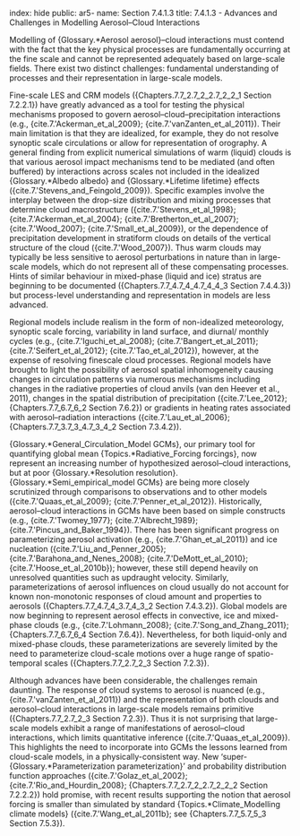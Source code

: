 index: hide
public: ar5-
name: Section 7.4.1.3
title: 7.4.1.3 - Advances and Challenges in Modelling Aerosol–Cloud Interactions

Modelling of {Glossary.*Aerosol aerosol}–cloud interactions must contend with the fact that the key physical processes are fundamentally occurring at the fine scale and cannot be represented adequately based on large-scale fields. There exist two distinct challenges: fundamental understanding of processes and their representation in large-scale models.

Fine-scale LES and CRM models ({Chapters.7.7_2.7_2_2.7_2_2_1 Section 7.2.2.1}) have greatly advanced as a tool for testing the physical mechanisms proposed to govern aerosol–cloud–precipitation interactions (e.g., {cite.7.'Ackerman_et_al_2009}; {cite.7.'vanZanten_et_al_2011}). Their main limitation is that they are idealized, for example, they do not resolve synoptic scale circulations or allow for representation of orography. A general finding from explicit numerical simulations of warm (liquid) clouds is that various aerosol impact mechanisms tend to be mediated (and often buffered) by interactions across scales not included in the idealized {Glossary.*Albedo albedo} and {Glossary.*Lifetime lifetime} effects ({cite.7.'Stevens_and_Feingold_2009}). Specific examples involve the interplay between the drop-size distribution and mixing processes that determine cloud macrostructure ({cite.7.'Stevens_et_al_1998}; {cite.7.'Ackerman_et_al_2004}; {cite.7.'Bretherton_et_al_2007}; {cite.7.'Wood_2007}; {cite.7.'Small_et_al_2009}), or the dependence of precipitation development in stratiform clouds on details of the vertical structure of the cloud ({cite.7.'Wood_2007}). Thus warm clouds may typically be less sensitive to aerosol perturbations in nature than in large-scale models, which do not represent all of these compensating processes. Hints of similar behaviour in mixed-phase (liquid and ice) stratus are beginning to be documented ({Chapters.7.7_4.7_4_4.7_4_4_3 Section 7.4.4.3}) but process-level understanding and representation in models are less advanced.

Regional models include realism in the form of non-idealized meteorology, synoptic scale forcing, variability in land surface, and diurnal/ monthly cycles (e.g., {cite.7.'Iguchi_et_al_2008}; {cite.7.'Bangert_et_al_2011}; {cite.7.'Seifert_et_al_2012}; {cite.7.'Tao_et_al_2012}), however, at the expense of resolving finescale cloud processes. Regional models have brought to light the possibility of aerosol spatial inhomogeneity causing changes in circulation patterns via numerous mechanisms including changes in the radiative properties of cloud anvils (van den Heever et al., 2011), changes in the spatial distribution of precipitation ({cite.7.'Lee_2012}; {Chapters.7.7_6.7_6_2 Section 7.6.2}) or gradients in heating rates associated with aerosol–radiation interactions ({cite.7.'Lau_et_al_2006}; {Chapters.7.7_3.7_3_4.7_3_4_2 Section 7.3.4.2}).

{Glossary.*General_Circulation_Model GCMs}, our primary tool for quantifying global mean {Topics.*Radiative_Forcing forcings}, now represent an increasing number of hypothesized aerosol–cloud interactions, but at poor {Glossary.*Resolution resolution}. {Glossary.*Semi_empirical_model GCMs} are being more closely scrutinized through comparisons to observations and to other models ({cite.7.'Quaas_et_al_2009}; {cite.7.'Penner_et_al_2012}). Historically, aerosol–cloud interactions in GCMs have been based on simple constructs (e.g., {cite.7.'Twomey_1977}; {cite.7.'Albrecht_1989}; {cite.7.'Pincus_and_Baker_1994}). There has been significant progress on parameterizing aerosol activation (e.g., {cite.7.'Ghan_et_al_2011}) and ice nucleation ({cite.7.'Liu_and_Penner_2005}; {cite.7.'Barahona_and_Nenes_2008}; {cite.7.'DeMott_et_al_2010}; {cite.7.'Hoose_et_al_2010b}); however, these still depend heavily on unresolved quantities such as updraught velocity. Similarly, parameterizations of aerosol influences on cloud usually do not account for known non-monotonic responses of cloud amount and properties to aerosols ({Chapters.7.7_4.7_4_3.7_4_3_2 Section 7.4.3.2}). Global models are now beginning to represent aerosol effects in convective, ice and mixed-phase clouds (e.g., {cite.7.'Lohmann_2008}; {cite.7.'Song_and_Zhang_2011}; {Chapters.7.7_6.7_6_4 Section 7.6.4}). Nevertheless, for both liquid-only and mixed-phase clouds, these parameterizations are severely limited by the need to parameterize cloud-scale motions over a huge range of spatio-temporal scales ({Chapters.7.7_2.7_2_3 Section 7.2.3}).

Although advances have been considerable, the challenges remain daunting. The response of cloud systems to aerosol is nuanced (e.g., {cite.7.'vanZanten_et_al_2011}) and the representation of both clouds and aerosol–cloud interactions in large-scale models remains primitive ({Chapters.7.7_2.7_2_3 Section 7.2.3}). Thus it is not surprising that large-scale models exhibit a range of manifestations of aerosol–cloud interactions, which limits quantitative inference ({cite.7.'Quaas_et_al_2009}). This highlights the need to incorporate into GCMs the lessons learned from cloud-scale models, in a physically-consistent way. New ‘super-{Glossary.*Parameterization parameterization}’ and probability distribution function approaches ({cite.7.'Golaz_et_al_2002}; {cite.7.'Rio_and_Hourdin_2008}; {Chapters.7.7_2.7_2_2.7_2_2_2 Section 7.2.2.2}) hold promise, with recent results supporting the notion that aerosol forcing is smaller than simulated by standard {Topics.*Climate_Modelling climate models} ({cite.7.'Wang_et_al_2011b}; see {Chapters.7.7_5.7_5_3 Section 7.5.3}).
